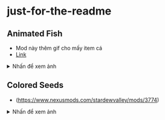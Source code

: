 # just-for-the-readme
## Animated Fish
- Mod này thêm gif cho mấy item cá
- [Link](https://www.nexusmods.com/stardewvalley/mods/5735)<br >
<details><summary>Nhấn để xem ảnh</summary>

![](https://staticdelivery.nexusmods.com/mods/1303/images/5735/5735-1586192557-563947326.gif)

  </details>
  
## Colored Seeds
- (https://www.nexusmods.com/stardewvalley/mods/3774)<br >
<details><summary>Nhấn để xem ảnh</summary>
 
![Colored seeds](https://staticdelivery.nexusmods.com/mods/1303/images/3774/3774-1555177469-882199938.png)
  
  </details>
  
